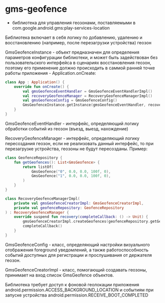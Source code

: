 # gms-geofence

 - библиотека для управления геозонами, поставляемыми в com.google.android.gms:play-services-location

Библиотека включает в себя логику по добавлению, удалению
и восстановлению (например, после перезагрузки устройства) геозон

GmsGeofenceInstance - объект предназначен для определения параметров конфигурации библиотеки,
и может быть задействован без пользовательского интерфейса в сценариях восстановления геозон,
поэтому его применение должно происходить в саммой ранней точке работы приложения - Application.onCreate:

```kotlin
class App : Application() {
    override fun onCreate() {
        val gmsGeofenceEventHandler = GmsGeofenceEventHandlerImpl()
        val recoveryGeofenceManager = RecoveryGeofenceManagerImpl()
        val gmsGeofenceConfig = GmsGeofenceConfig()
        GmsGeofenceInstance.getInstance(gmsGeofenceEventHandler, recoveryGeofenceManager, gmsGeofenceConfig)
    }
}
```

GmsGeofenceEventHandler - интерфейс, определяющий логику обработки событий из геозон (въезд, выезд, нахождение)

RecoveryGeofenceManager - интерфейс, определяющий логику пересоздания геозон, если не реализовать
данный интерфейс, то при перезагрузке устройства, геозоны не будут пересозданы. Пример:

```kotlin
class GeofenceRepository {
    fun getGeofences(): List<GmsGeofence> {
        return listOf(
            GmsGeofence("0", 0.0, 0.0, 100f, 0),
            GmsGeofence("1", 0.0, 0.0, 100f, 0),
        )
    }
}

class RecoveryGeofenceManagerImpl(
    private val gmsGeofenceCreatorImpl: GmsGeofenceCreatorImpl,
    private val geofenceRepository: GeofenceRepository
) : RecoveryGeofenceManager {
    override suspend fun recovery(completeCallback: () -> Unit) {
        gmsGeofenceCreatorImpl.createGeofences(geofenceRepository.getGeofences())
        completeCallback()
    }
}
```

GmsGeofenceConfig - класс, определяющий настройки визуального отображения foreground уведомлений, а
также работоспособность событий доступных для регистрации и прослушивания от держателя геозон.

GmsGeofenceCreatorImpl - класс, помогающий создавать геозоны, принимает на вход список GmsGeofence объектов.

Библиотека требует доступ к фоновой геолокации приложения android.permission.ACCESS_BACKGROUND_LOCATION и
событиям при запуске устройства android.permission.RECEIVE_BOOT_COMPLETED

